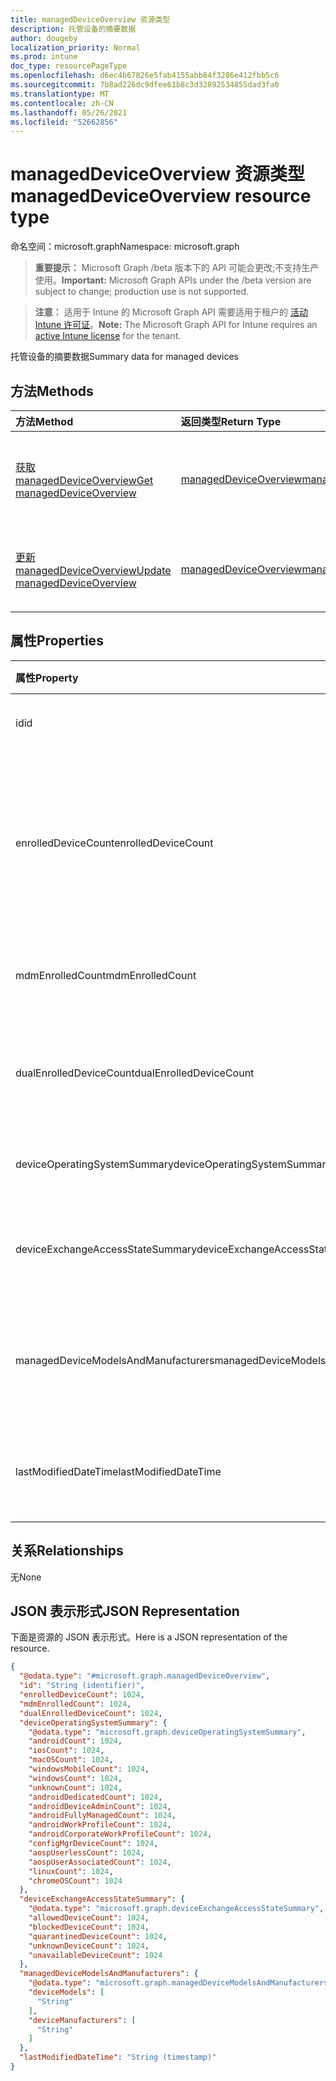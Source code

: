 ```yaml
---
title: managedDeviceOverview 资源类型
description: 托管设备的摘要数据
author: dougeby
localization_priority: Normal
ms.prod: intune
doc_type: resourcePageType
ms.openlocfilehash: d6ec4b67826e5fab4155abb84f3286e412fbb5c6
ms.sourcegitcommit: 7b8ad226dc9dfee61b8c3d32892534855dad3fa0
ms.translationtype: MT
ms.contentlocale: zh-CN
ms.lasthandoff: 05/26/2021
ms.locfileid: "52662856"
---
```

# <a name="manageddeviceoverview-resource-type"></a><span data-ttu-id="1d914-103">managedDeviceOverview 资源类型</span><span class="sxs-lookup"><span data-stu-id="1d914-103">managedDeviceOverview resource type</span></span>

<span data-ttu-id="1d914-104">命名空间：microsoft.graph</span><span class="sxs-lookup"><span data-stu-id="1d914-104">Namespace: microsoft.graph</span></span>

> <span data-ttu-id="1d914-105">**重要提示：** Microsoft Graph /beta 版本下的 API 可能会更改;不支持生产使用。</span><span class="sxs-lookup"><span data-stu-id="1d914-105">**Important:** Microsoft Graph APIs under the /beta version are subject to change; production use is not supported.</span></span>

> <span data-ttu-id="1d914-106">**注意：** 适用于 Intune 的 Microsoft Graph API 需要适用于租户的 [活动 Intune 许可证](https://go.microsoft.com/fwlink/?linkid=839381)。</span><span class="sxs-lookup"><span data-stu-id="1d914-106">**Note:** The Microsoft Graph API for Intune requires an [active Intune license](https://go.microsoft.com/fwlink/?linkid=839381) for the tenant.</span></span>

<span data-ttu-id="1d914-107">托管设备的摘要数据</span><span class="sxs-lookup"><span data-stu-id="1d914-107">Summary data for managed devices</span></span>

## <a name="methods"></a><span data-ttu-id="1d914-108">方法</span><span class="sxs-lookup"><span data-stu-id="1d914-108">Methods</span></span>
|<span data-ttu-id="1d914-109">方法</span><span class="sxs-lookup"><span data-stu-id="1d914-109">Method</span></span>|<span data-ttu-id="1d914-110">返回类型</span><span class="sxs-lookup"><span data-stu-id="1d914-110">Return Type</span></span>|<span data-ttu-id="1d914-111">说明</span><span class="sxs-lookup"><span data-stu-id="1d914-111">Description</span></span>|
|:---|:---|:---|
|[<span data-ttu-id="1d914-112">获取 managedDeviceOverview</span><span class="sxs-lookup"><span data-stu-id="1d914-112">Get managedDeviceOverview</span></span>](../api/intune-devices-manageddeviceoverview-get.md)|[<span data-ttu-id="1d914-113">managedDeviceOverview</span><span class="sxs-lookup"><span data-stu-id="1d914-113">managedDeviceOverview</span></span>](../resources/intune-devices-manageddeviceoverview.md)|<span data-ttu-id="1d914-114">读取 [managedDeviceOverview](../resources/intune-devices-manageddeviceoverview.md) 对象的属性和关系。</span><span class="sxs-lookup"><span data-stu-id="1d914-114">Read properties and relationships of the [managedDeviceOverview](../resources/intune-devices-manageddeviceoverview.md) object.</span></span>|
|[<span data-ttu-id="1d914-115">更新 managedDeviceOverview</span><span class="sxs-lookup"><span data-stu-id="1d914-115">Update managedDeviceOverview</span></span>](../api/intune-devices-manageddeviceoverview-update.md)|[<span data-ttu-id="1d914-116">managedDeviceOverview</span><span class="sxs-lookup"><span data-stu-id="1d914-116">managedDeviceOverview</span></span>](../resources/intune-devices-manageddeviceoverview.md)|<span data-ttu-id="1d914-117">更新 [managedDeviceOverview](../resources/intune-devices-manageddeviceoverview.md) 对象的属性。</span><span class="sxs-lookup"><span data-stu-id="1d914-117">Update the properties of a [managedDeviceOverview](../resources/intune-devices-manageddeviceoverview.md) object.</span></span>|

## <a name="properties"></a><span data-ttu-id="1d914-118">属性</span><span class="sxs-lookup"><span data-stu-id="1d914-118">Properties</span></span>
|<span data-ttu-id="1d914-119">属性</span><span class="sxs-lookup"><span data-stu-id="1d914-119">Property</span></span>|<span data-ttu-id="1d914-120">类型</span><span class="sxs-lookup"><span data-stu-id="1d914-120">Type</span></span>|<span data-ttu-id="1d914-121">说明</span><span class="sxs-lookup"><span data-stu-id="1d914-121">Description</span></span>|
|:---|:---|:---|
|<span data-ttu-id="1d914-122">id</span><span class="sxs-lookup"><span data-stu-id="1d914-122">id</span></span>|<span data-ttu-id="1d914-123">String</span><span class="sxs-lookup"><span data-stu-id="1d914-123">String</span></span>|<span data-ttu-id="1d914-124">摘要的唯一标识符</span><span class="sxs-lookup"><span data-stu-id="1d914-124">Unique Identifier for the summary</span></span>|
|<span data-ttu-id="1d914-125">enrolledDeviceCount</span><span class="sxs-lookup"><span data-stu-id="1d914-125">enrolledDeviceCount</span></span>|<span data-ttu-id="1d914-126">Int32</span><span class="sxs-lookup"><span data-stu-id="1d914-126">Int32</span></span>|<span data-ttu-id="1d914-127">总注册设备计数。</span><span class="sxs-lookup"><span data-stu-id="1d914-127">Total enrolled device count.</span></span> <span data-ttu-id="1d914-128">不包括通过 Intune PC 代理管理的 PC 设备。</span><span class="sxs-lookup"><span data-stu-id="1d914-128">Does not include PC devices managed via Intune PC Agent</span></span>|
|<span data-ttu-id="1d914-129">mdmEnrolledCount</span><span class="sxs-lookup"><span data-stu-id="1d914-129">mdmEnrolledCount</span></span>|<span data-ttu-id="1d914-130">Int32</span><span class="sxs-lookup"><span data-stu-id="1d914-130">Int32</span></span>|<span data-ttu-id="1d914-131">MDM 中注册的设备数</span><span class="sxs-lookup"><span data-stu-id="1d914-131">The number of devices enrolled in MDM</span></span>|
|<span data-ttu-id="1d914-132">dualEnrolledDeviceCount</span><span class="sxs-lookup"><span data-stu-id="1d914-132">dualEnrolledDeviceCount</span></span>|<span data-ttu-id="1d914-133">Int32</span><span class="sxs-lookup"><span data-stu-id="1d914-133">Int32</span></span>|<span data-ttu-id="1d914-134">MDM 和 EAS 中注册的设备数</span><span class="sxs-lookup"><span data-stu-id="1d914-134">The number of devices enrolled in both MDM and EAS</span></span>|
|<span data-ttu-id="1d914-135">deviceOperatingSystemSummary</span><span class="sxs-lookup"><span data-stu-id="1d914-135">deviceOperatingSystemSummary</span></span>|[<span data-ttu-id="1d914-136">deviceOperatingSystemSummary</span><span class="sxs-lookup"><span data-stu-id="1d914-136">deviceOperatingSystemSummary</span></span>](../resources/intune-devices-deviceoperatingsystemsummary.md)|<span data-ttu-id="1d914-137">设备操作系统摘要。</span><span class="sxs-lookup"><span data-stu-id="1d914-137">Device operating system summary.</span></span>|
|<span data-ttu-id="1d914-138">deviceExchangeAccessStateSummary</span><span class="sxs-lookup"><span data-stu-id="1d914-138">deviceExchangeAccessStateSummary</span></span>|[<span data-ttu-id="1d914-139">deviceExchangeAccessStateSummary</span><span class="sxs-lookup"><span data-stu-id="1d914-139">deviceExchangeAccessStateSummary</span></span>](../resources/intune-devices-deviceexchangeaccessstatesummary.md)|<span data-ttu-id="1d914-140">Intune 中的 Exchange 访问状态的分配</span><span class="sxs-lookup"><span data-stu-id="1d914-140">Distribution of Exchange Access State in Intune</span></span>|
|<span data-ttu-id="1d914-141">managedDeviceModelsAndManufacturers</span><span class="sxs-lookup"><span data-stu-id="1d914-141">managedDeviceModelsAndManufacturers</span></span>|[<span data-ttu-id="1d914-142">managedDeviceModelsAndManufacturers</span><span class="sxs-lookup"><span data-stu-id="1d914-142">managedDeviceModelsAndManufacturers</span></span>](../resources/intune-devices-manageddevicemodelsandmanufacturers.md)|<span data-ttu-id="1d914-143">帐户中托管设备型号和制造商的元数据</span><span class="sxs-lookup"><span data-stu-id="1d914-143">Models and Manufactures meatadata for managed devices in the account</span></span>|
|<span data-ttu-id="1d914-144">lastModifiedDateTime</span><span class="sxs-lookup"><span data-stu-id="1d914-144">lastModifiedDateTime</span></span>|<span data-ttu-id="1d914-145">DateTimeOffset</span><span class="sxs-lookup"><span data-stu-id="1d914-145">DateTimeOffset</span></span>|<span data-ttu-id="1d914-146">设备概述的上次修改日期时间</span><span class="sxs-lookup"><span data-stu-id="1d914-146">Last modified date time of device overview</span></span>|

## <a name="relationships"></a><span data-ttu-id="1d914-147">关系</span><span class="sxs-lookup"><span data-stu-id="1d914-147">Relationships</span></span>
<span data-ttu-id="1d914-148">无</span><span class="sxs-lookup"><span data-stu-id="1d914-148">None</span></span>

## <a name="json-representation"></a><span data-ttu-id="1d914-149">JSON 表示形式</span><span class="sxs-lookup"><span data-stu-id="1d914-149">JSON Representation</span></span>
<span data-ttu-id="1d914-150">下面是资源的 JSON 表示形式。</span><span class="sxs-lookup"><span data-stu-id="1d914-150">Here is a JSON representation of the resource.</span></span>
<!-- {
  "blockType": "resource",
  "keyProperty": "id",
  "@odata.type": "microsoft.graph.managedDeviceOverview"
}
-->
``` json
{
  "@odata.type": "#microsoft.graph.managedDeviceOverview",
  "id": "String (identifier)",
  "enrolledDeviceCount": 1024,
  "mdmEnrolledCount": 1024,
  "dualEnrolledDeviceCount": 1024,
  "deviceOperatingSystemSummary": {
    "@odata.type": "microsoft.graph.deviceOperatingSystemSummary",
    "androidCount": 1024,
    "iosCount": 1024,
    "macOSCount": 1024,
    "windowsMobileCount": 1024,
    "windowsCount": 1024,
    "unknownCount": 1024,
    "androidDedicatedCount": 1024,
    "androidDeviceAdminCount": 1024,
    "androidFullyManagedCount": 1024,
    "androidWorkProfileCount": 1024,
    "androidCorporateWorkProfileCount": 1024,
    "configMgrDeviceCount": 1024,
    "aospUserlessCount": 1024,
    "aospUserAssociatedCount": 1024,
    "linuxCount": 1024,
    "chromeOSCount": 1024
  },
  "deviceExchangeAccessStateSummary": {
    "@odata.type": "microsoft.graph.deviceExchangeAccessStateSummary",
    "allowedDeviceCount": 1024,
    "blockedDeviceCount": 1024,
    "quarantinedDeviceCount": 1024,
    "unknownDeviceCount": 1024,
    "unavailableDeviceCount": 1024
  },
  "managedDeviceModelsAndManufacturers": {
    "@odata.type": "microsoft.graph.managedDeviceModelsAndManufacturers",
    "deviceModels": [
      "String"
    ],
    "deviceManufacturers": [
      "String"
    ]
  },
  "lastModifiedDateTime": "String (timestamp)"
}
```




